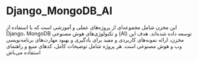 # Django_MongoDB_AI
این مخزن شامل مجموعه‌ای از پروژه‌های عملی و آموزشی است که با استفاده از Django، MongoDB و تکنولوژی‌های هوش مصنوعی (AI) توسعه داده شده‌اند. هدف این مخزن، ارائه نمونه‌های کاربردی و مفید برای یادگیری و بهبود مهارت‌های برنامه‌نویسی وب و هوش مصنوعی است. هر پروژه شامل توضیحات کامل، کدهای منبع و راهنمای استفاده می‌باش
